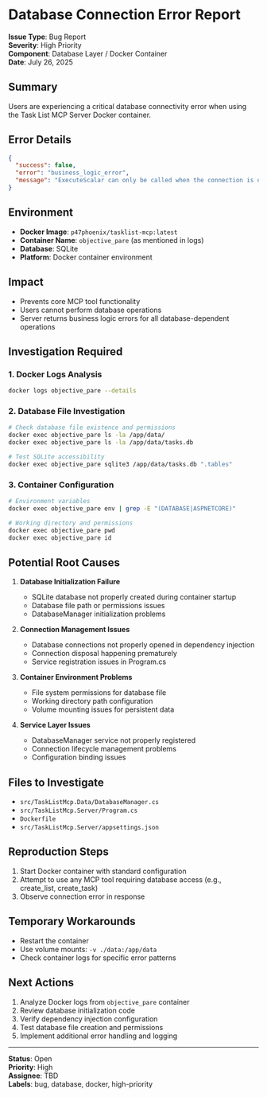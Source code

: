 # Database Connection Error Report

**Issue Type**: Bug Report  
**Severity**: High Priority  
**Component**: Database Layer / Docker Container  
**Date**: July 26, 2025

## Summary
Users are experiencing a critical database connectivity error when using the Task List MCP Server Docker container.

## Error Details
```json
{
  "success": false,
  "error": "business_logic_error", 
  "message": "ExecuteScalar can only be called when the connection is open."
}
```

## Environment
- **Docker Image**: `p47phoenix/tasklist-mcp:latest`
- **Container Name**: `objective_pare` (as mentioned in logs)
- **Database**: SQLite
- **Platform**: Docker container environment

## Impact
- Prevents core MCP tool functionality
- Users cannot perform database operations
- Server returns business logic errors for all database-dependent operations

## Investigation Required

### 1. Docker Logs Analysis
```bash
docker logs objective_pare --details
```

### 2. Database File Investigation
```bash
# Check database file existence and permissions
docker exec objective_pare ls -la /app/data/
docker exec objective_pare ls -la /app/data/tasks.db

# Test SQLite accessibility
docker exec objective_pare sqlite3 /app/data/tasks.db ".tables"
```

### 3. Container Configuration
```bash
# Environment variables
docker exec objective_pare env | grep -E "(DATABASE|ASPNETCORE)"

# Working directory and permissions
docker exec objective_pare pwd
docker exec objective_pare id
```

## Potential Root Causes

1. **Database Initialization Failure**
   - SQLite database not properly created during container startup
   - Database file path or permissions issues
   - DatabaseManager initialization problems

2. **Connection Management Issues**
   - Database connections not properly opened in dependency injection
   - Connection disposal happening prematurely
   - Service registration issues in Program.cs

3. **Container Environment Problems**
   - File system permissions for database file
   - Working directory path configuration
   - Volume mounting issues for persistent data

4. **Service Layer Issues**
   - DatabaseManager service not properly registered
   - Connection lifecycle management problems
   - Configuration binding issues

## Files to Investigate
- `src/TaskListMcp.Data/DatabaseManager.cs`
- `src/TaskListMcp.Server/Program.cs`
- `Dockerfile`
- `src/TaskListMcp.Server/appsettings.json`

## Reproduction Steps
1. Start Docker container with standard configuration
2. Attempt to use any MCP tool requiring database access (e.g., create_list, create_task)
3. Observe connection error in response

## Temporary Workarounds
- Restart the container
- Use volume mounts: `-v ./data:/app/data`
- Check container logs for specific error patterns

## Next Actions
1. Analyze Docker logs from `objective_pare` container
2. Review database initialization code
3. Verify dependency injection configuration
4. Test database file creation and permissions
5. Implement additional error handling and logging

---
**Status**: Open  
**Priority**: High  
**Assignee**: TBD  
**Labels**: bug, database, docker, high-priority
